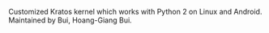 Customized Kratos kernel which works with Python 2 on Linux and Android. Maintained by Bui, Hoang-Giang Bui.

